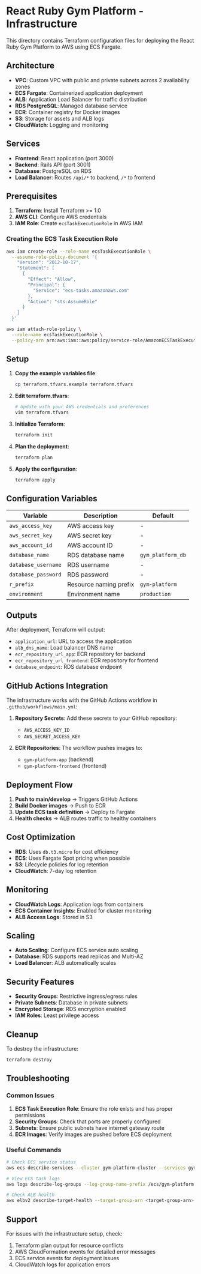 # React Ruby Gym Platform - Infrastructure

This directory contains Terraform configuration files for deploying the React Ruby Gym Platform to AWS using ECS Fargate.

## Architecture

- **VPC**: Custom VPC with public and private subnets across 2 availability zones
- **ECS Fargate**: Containerized application deployment
- **ALB**: Application Load Balancer for traffic distribution
- **RDS PostgreSQL**: Managed database service
- **ECR**: Container registry for Docker images
- **S3**: Storage for assets and ALB logs
- **CloudWatch**: Logging and monitoring

## Services

- **Frontend**: React application (port 3000)
- **Backend**: Rails API (port 3001)
- **Database**: PostgreSQL on RDS
- **Load Balancer**: Routes `/api/*` to backend, `/*` to frontend

## Prerequisites

1. **Terraform**: Install Terraform >= 1.0
2. **AWS CLI**: Configure AWS credentials
3. **IAM Role**: Create `ecsTaskExecutionRole` in AWS IAM

### Creating the ECS Task Execution Role

```bash
aws iam create-role --role-name ecsTaskExecutionRole \
  --assume-role-policy-document '{
    "Version": "2012-10-17",
    "Statement": [
      {
        "Effect": "Allow",
        "Principal": {
          "Service": "ecs-tasks.amazonaws.com"
        },
        "Action": "sts:AssumeRole"
      }
    ]
  }'

aws iam attach-role-policy \
  --role-name ecsTaskExecutionRole \
  --policy-arn arn:aws:iam::aws:policy/service-role/AmazonECSTaskExecutionRolePolicy
```

## Setup

1. **Copy the example variables file**:
   ```bash
   cp terraform.tfvars.example terraform.tfvars
   ```

2. **Edit terraform.tfvars**:
   ```bash
   # Update with your AWS credentials and preferences
   vim terraform.tfvars
   ```

3. **Initialize Terraform**:
   ```bash
   terraform init
   ```

4. **Plan the deployment**:
   ```bash
   terraform plan
   ```

5. **Apply the configuration**:
   ```bash
   terraform apply
   ```

## Configuration Variables

| Variable | Description | Default |
|----------|-------------|---------|
| `aws_access_key` | AWS access key | - |
| `aws_secret_key` | AWS secret key | - |
| `aws_account_id` | AWS account ID | - |
| `database_name` | RDS database name | `gym_platform_db` |
| `database_username` | RDS username | - |
| `database_password` | RDS password | - |
| `r_prefix` | Resource naming prefix | `gym-platform` |
| `environment` | Environment name | `production` |

## Outputs

After deployment, Terraform will output:

- `application_url`: URL to access the application
- `alb_dns_name`: Load balancer DNS name
- `ecr_repository_url_app`: ECR repository for backend
- `ecr_repository_url_frontend`: ECR repository for frontend
- `database_endpoint`: RDS database endpoint

## GitHub Actions Integration

The infrastructure works with the GitHub Actions workflow in `.github/workflows/main.yml`:

1. **Repository Secrets**: Add these secrets to your GitHub repository:
   - `AWS_ACCESS_KEY_ID`
   - `AWS_SECRET_ACCESS_KEY`

2. **ECR Repositories**: The workflow pushes images to:
   - `gym-platform-app` (backend)
   - `gym-platform-frontend` (frontend)

## Deployment Flow

1. **Push to main/develop** → Triggers GitHub Actions
2. **Build Docker images** → Push to ECR
3. **Update ECS task definition** → Deploy to Fargate
4. **Health checks** → ALB routes traffic to healthy containers

## Cost Optimization

- **RDS**: Uses `db.t3.micro` for cost efficiency
- **ECS**: Uses Fargate Spot pricing when possible
- **S3**: Lifecycle policies for log retention
- **CloudWatch**: 7-day log retention

## Monitoring

- **CloudWatch Logs**: Application logs from containers
- **ECS Container Insights**: Enabled for cluster monitoring
- **ALB Access Logs**: Stored in S3

## Scaling

- **Auto Scaling**: Configure ECS service auto scaling
- **Database**: RDS supports read replicas and Multi-AZ
- **Load Balancer**: ALB automatically scales

## Security Features

- **Security Groups**: Restrictive ingress/egress rules
- **Private Subnets**: Database in private subnets
- **Encrypted Storage**: RDS encryption enabled
- **IAM Roles**: Least privilege access

## Cleanup

To destroy the infrastructure:

```bash
terraform destroy
```

## Troubleshooting

### Common Issues

1. **ECS Task Execution Role**: Ensure the role exists and has proper permissions
2. **Security Groups**: Check that ports are properly configured
3. **Subnets**: Ensure public subnets have internet gateway route
4. **ECR Images**: Verify images are pushed before ECS deployment

### Useful Commands

```bash
# Check ECS service status
aws ecs describe-services --cluster gym-platform-cluster --services gym-platform-backend-service

# View ECS task logs
aws logs describe-log-groups --log-group-name-prefix /ecs/gym-platform

# Check ALB health
aws elbv2 describe-target-health --target-group-arn <target-group-arn>
```

## Support

For issues with the infrastructure setup, check:
1. Terraform plan output for resource conflicts
2. AWS CloudFormation events for detailed error messages
3. ECS service events for deployment issues
4. CloudWatch logs for application errors
